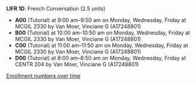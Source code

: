 **LIFR 1D**: French Conversation (2.5 units)

- **A00** (Tutorial) at 9:00 am–9:50 am on Monday, Wednesday, Friday at MCGIL 2330 by Van Moer, Vinciane G (A17248801)
- **B00** (Tutorial) at 10:00 am–10:50 am on Monday, Wednesday, Friday at MCGIL 2330 by Van Moer, Vinciane G (A17248801)
- **C00** (Tutorial) at 11:00 am–11:50 am on Monday, Wednesday, Friday at MCGIL 2330 by Van Moer, Vinciane G (A17248801)
- **D00** (Tutorial) at 8:00 am–8:50 am on Monday, Wednesday, Friday at CENTR 204 by Van Moer, Vinciane G (A17248801)

[Enrollment numbers over time](./LIFR1D.tsv)
